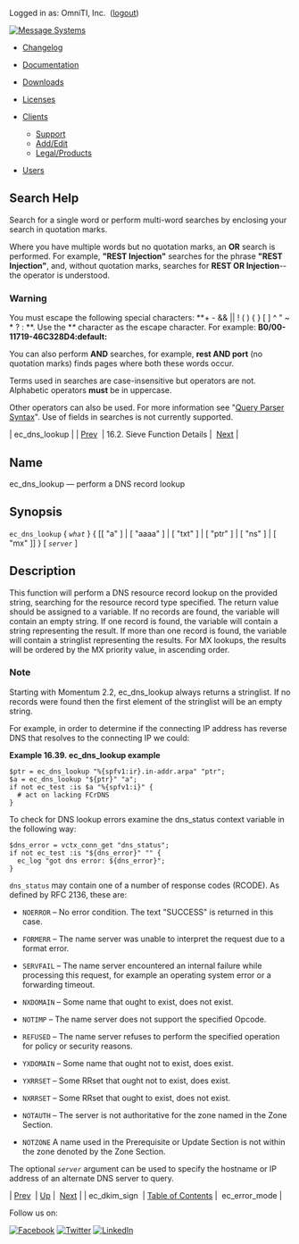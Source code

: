 Logged in as: OmniTI, Inc.  ([logout](https://support.messagesystems.com/logout.php))

[![Message Systems](https://support.messagesystems.com/images/ms-white205.png)](https://support.messagesystems.com/start.php) 

*   [Changelog](https://support.messagesystems.com/start.php?show=changelog)
*   [Documentation](https://support.messagesystems.com/docs/)
*   [Downloads](https://support.messagesystems.com/start.php)

*   [Licenses](https://support.messagesystems.com/license_summary.php)
*   <a href="">Clients</a>
    *   [Support](https://support.messagesystems.com/cs.php)
    *   [Add/Edit](https://support.messagesystems.com/edit_client.php)
    *   [Legal/Products](https://support.messagesystems.com/edit_products.php)
*   [Users](https://support.messagesystems.com/edit_customer.php)

## Search Help

Search for a single word or perform multi-word searches by enclosing your search in quotation marks.

Where you have multiple words but no quotation marks, an **OR** search is performed. For example, **"REST Injection"** searches for the phrase **"REST Injection"**, and, without quotation marks, searches for **REST OR Injection**--the operator is understood.

### Warning

You must escape the following special characters: **+ - && || ! ( ) { } [ ] ^ " ~ * ? : \**. Use the **\** character as the escape character. For example: **B0/00-11719-46C328D4\:default\:**

You can also perform **AND** searches, for example, **rest AND port** (no quotation marks) finds pages where both these words occur.

Terms used in searches are case-insensitive but operators are not. Alphabetic operators **must** be in uppercase.

Other operators can also be used. For more information see "[Query Parser Syntax](https://lucene.apache.org/core/old_versioned_docs/versions/3_0_0/queryparsersyntax.html)". Use of fields in searches is not currently supported.

| ec_dns_lookup |
| [Prev](sieve.ref.ec_dkim_sign.php)  | 16.2. Sieve Function Details |  [Next](sieve.ref.ec_error_mode.php) |

<a name="sieve.ref.ec_dns_lookup"></a>
## Name

ec_dns_lookup — perform a DNS record lookup

## Synopsis

`ec_dns_lookup` { *`what`* } { [[ "a" ] | [ "aaaa" ] | [ "txt" ] | [ "ptr" ] | [ "ns" ] | [ "mx" ]] } [ *`server`* ]

<a name="idp29486736"></a>
## Description

This function will perform a DNS resource record lookup on the provided string, searching for the resource record type specified. The return value should be assigned to a variable. If no records are found, the variable will contain an empty string. If one record is found, the variable will contain a string representing the result. If more than one record is found, the variable will contain a stringlist representing the results. For MX lookups, the results will be ordered by the MX priority value, in ascending order.

### Note

Starting with Momentum 2.2, ec_dns_lookup always returns a stringlist. If no records were found then the first element of the stringlist will be an empty string.

For example, in order to determine if the connecting IP address has reverse DNS that resolves to the connecting IP we could:

<a name="example.ec_dns_lookup"></a>

**Example 16.39. ec_dns_lookup example**

```
$ptr = ec_dns_lookup "%{spfv1:ir}.in-addr.arpa" "ptr";
$a = ec_dns_lookup "${ptr}" "a";
if not ec_test :is $a "%{spfv1:i}" {
  # act on lacking FCrDNS
}
```

To check for DNS lookup errors examine the dns_status context variable in the following way:

```
$dns_error = vctx_conn_get "dns_status";
if not ec_test :is "${dns_error}" "" {
  ec_log "got dns error: ${dns_error}";
}
```

`dns_status` may contain one of a number of response codes (RCODE). As defined by RFC 2136, these are:

*   `NOERROR` – No error condition. The text "SUCCESS" is returned in this case.

*   `FORMERR` – The name server was unable to interpret the request due to a format error.

*   `SERVFAIL` – The name server encountered an internal failure while processing this request, for example an operating system error or a forwarding timeout.

*   `NXDOMAIN` – Some name that ought to exist, does not exist.

*   `NOTIMP` – The name server does not support the specified Opcode.

*   `REFUSED` – The name server refuses to perform the specified operation for policy or security reasons.

*   `YXDOMAIN` – Some name that ought not to exist, does exist.

*   `YXRRSET` – Some RRset that ought not to exist, does exist.

*   `NXRRSET` – Some RRset that ought to exist, does not exist.

*   `NOTAUTH` – The server is not authoritative for the zone named in the Zone Section.

*   `NOTZONE` A name used in the Prerequisite or Update Section is not within the zone denoted by the Zone Section.

The optional *`server`* argument can be used to specify the hostname or IP address of an alternate DNS server to query.

| [Prev](sieve.ref.ec_dkim_sign.php)  | [Up](sieve.ref.files.php) |  [Next](sieve.ref.ec_error_mode.php) |
| ec_dkim_sign  | [Table of Contents](index.php) |  ec_error_mode |

Follow us on:

[![Facebook](https://support.messagesystems.com/images/icon-facebook.png)](http://www.facebook.com/messagesystems) [![Twitter](https://support.messagesystems.com/images/icon-twitter.png)](http://twitter.com/#!/MessageSystems) [![LinkedIn](https://support.messagesystems.com/images/icon-linkedin.png)](http://www.linkedin.com/company/message-systems)